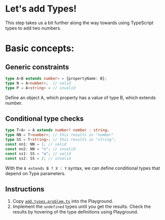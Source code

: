 # Let's add Types!

This step takes us a bit further along the way towards using TypeScript types to add two numbers.

# Basic concepts:

## Generic constraints
```ts
type A<B extends number> = {propertyName: B};
type N = A<number>;  // valid
type P = A<string> = // invalid
```
Define an object A, which property has a value of type B, which extends number.


## Conditional type checks

```ts
type T<A> = A extends number? number : string;
type NN = T<number>; // this results in "number"
type SS = T<string>; // this results in "string";
const nn1: NN = 1; // valid
const nn2: NN = "x"; // invalid
const ss1: SS = "a"; // valid
const ss2: SS = 2; // invalid
```
With the ```A extends B ? X : Y``` syntax, we can define conditional types that depend on Type parameters.

## Instructions

1. Copy [`add.types.problem.ts`](add.types.problem.ts) into the Playground.
1. Implement the `undefined` types until you get the results. Check the results by hovering of the type definitions using Playground.

